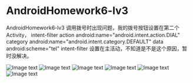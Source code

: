 # AndroidHomework6-lv3
AndroidHomework6-lv3
调用拨号时出现问题，我的拨号按钮设置在第二个Activity，
intent-filter
     action android:name="android.intent.action.DIAL"
     category android:name="android.intent.category.DEFAULT"
     data android:scheme="tel"
intent-filter
设置在主活动，不知道是不是这个原因，暂时没解决。

![Image text](https://github.com/playerCC/AndroidHomework6-lv3/blob/master/APP%E6%88%AA%E5%9B%BE/QQ%E6%88%AA%E5%9B%BE20171222233323.png)
![Image text](https://github.com/playerCC/AndroidHomework6-lv3/blob/master/APP%E6%88%AA%E5%9B%BE/QQ%E6%88%AA%E5%9B%BE20171222233341.png)
![Image text](https://github.com/playerCC/AndroidHomework6-lv3/blob/master/APP%E6%88%AA%E5%9B%BE/QQ%E6%88%AA%E5%9B%BE20171222233349.png)
![Image text](https://github.com/playerCC/AndroidHomework6-lv3/blob/master/APP%E6%88%AA%E5%9B%BE/QQ%E6%88%AA%E5%9B%BE20171222233415.png)
![Image text](https://github.com/playerCC/AndroidHomework6-lv3/blob/master/APP%E6%88%AA%E5%9B%BE/QQ%E6%88%AA%E5%9B%BE20171222233420.png)
![Image text](https://github.com/playerCC/AndroidHomework6-lv3/blob/master/APP%E6%88%AA%E5%9B%BE/QQ%E6%88%AA%E5%9B%BE20171222233545.png)

